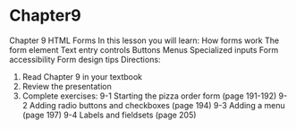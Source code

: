 # Chapter9
Chapter 9 HTML Forms
In this lesson you will learn:
How forms work
The form element
Text entry controls
Buttons
Menus
Specialized inputs
Form accessibility
Form design tips
Directions:

1. Read Chapter 9 in your textbook
2. Review the presentation
3. Complete exercises:
9-1 Starting the pizza order form (page 191-192)
9-2 Adding radio buttons and checkboxes (page 194)
9-3 Adding a menu (page 197)
9-4 Labels and fieldsets (page 205)

